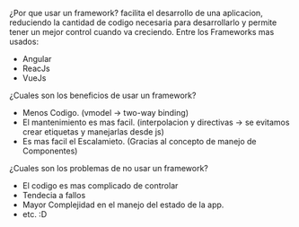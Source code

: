¿Por que usar un framework?
facilita el desarrollo de una aplicacion, reduciendo la cantidad de codigo necesaria para desarrollarlo y permite tener un mejor control cuando va creciendo.
Entre los Frameworks mas usados:
- Angular
- ReacJs
- VueJs

¿Cuales son los beneficios de usar un framework?
- Menos Codigo. (vmodel -> two-way binding)
- El mantenimiento es mas facil. (interpolacion y directivas -> se evitamos crear etiquetas y manejarlas desde js)
- Es mas facil el Escalamieto. (Gracias al concepto de manejo de Componentes) 

¿Cuales son los problemas de no usar un framework?
- El codigo es mas complicado de controlar
- Tendecia a fallos
- Mayor Complejidad en el manejo del estado de la app.
- etc. :D
